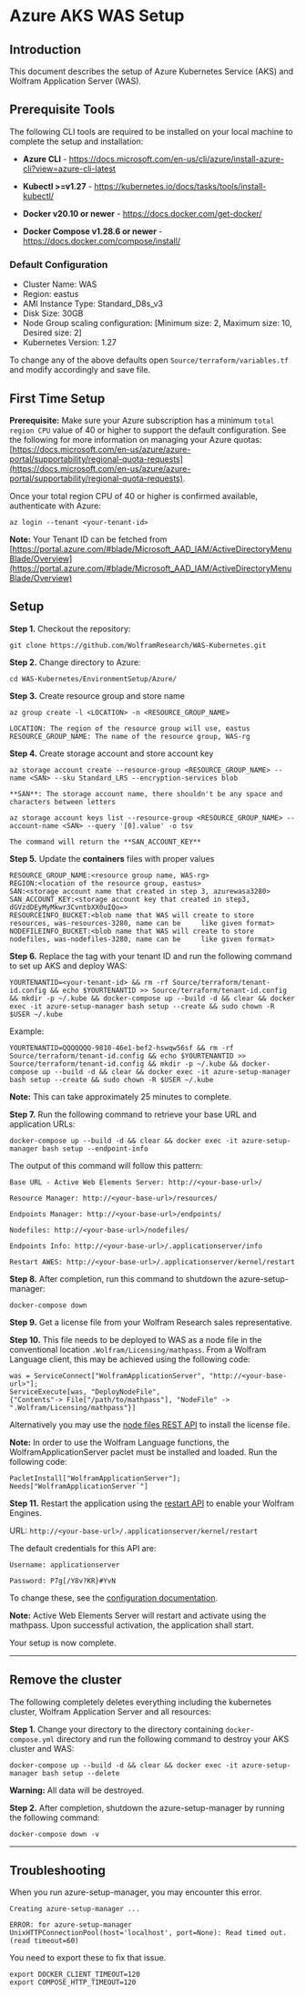 # Azure AKS WAS Setup

## Introduction

This document describes the setup of Azure Kubernetes Service (AKS) and Wolfram Application Server (WAS).


## Prerequisite Tools

The following CLI tools are required to be installed on your local machine to complete the setup and installation:

* **Azure CLI** - https://docs.microsoft.com/en-us/cli/azure/install-azure-cli?view=azure-cli-latest

* **Kubectl >=v1.27** - https://kubernetes.io/docs/tasks/tools/install-kubectl/

* **Docker v20.10 or newer** - https://docs.docker.com/get-docker/

* **Docker Compose  v1.28.6 or newer** - https://docs.docker.com/compose/install/

### Default Configuration

* Cluster Name: WAS
* Region: eastus
* AMI Instance Type: Standard_D8s_v3
* Disk Size: 30GB
* Node Group scaling configuration: [Minimum size: 2, Maximum size: 10, Desired size: 2]
* Kubernetes Version: 1.27

To change any of the above defaults open `Source/terraform/variables.tf` and modify accordingly and save file.



## First Time Setup

**Prerequisite:** Make sure your Azure subscription has a minimum `total region CPU` value of 40 or higher to support the default configuration. See the following for more information on managing your Azure quotas: [https://docs.microsoft.com/en-us/azure/azure-portal/supportability/regional-quota-requests](https://docs.microsoft.com/en-us/azure/azure-portal/supportability/regional-quota-requests).

Once your total region CPU of 40 or higher is confirmed available, authenticate with Azure:

	az login --tenant <your-tenant-id>


**Note:** Your Tenant ID can be fetched from [https://portal.azure.com/#blade/Microsoft_AAD_IAM/ActiveDirectoryMenuBlade/Overview](https://portal.azure.com/#blade/Microsoft_AAD_IAM/ActiveDirectoryMenuBlade/Overview)

## Setup

**Step 1.** Checkout the repository:

	git clone https://github.com/WolframResearch/WAS-Kubernetes.git

**Step 2.** Change directory to Azure:

	cd WAS-Kubernetes/EnvironmentSetup/Azure/

**Step 3.** Create resource group and store name

	az group create -l <LOCATION> -n <RESOURCE_GROUP_NAME>
```
LOCATION: The region of the resource group will use, eastus
RESOURCE_GROUP_NAME: The name of the resource group, WAS-rg
```
**Step 4.** Create storage account and store account key

	az storage account create --resource-group <RESOURCE_GROUP_NAME> --name <SAN> --sku Standard_LRS --encryption-services blob

`**SAN**: The storage account name, there shouldn't be any space and characters between letters`

	az storage account keys list --resource-group <RESOURCE_GROUP_NAME> --account-name <SAN> --query '[0].value' -o tsv
`The command will return the **SAN_ACCOUNT_KEY**`

**Step 5.** Update the **containers** files with proper values

	RESOURCE_GROUP_NAME:<resource group name, WAS-rg>
	REGION:<location of the resource group, eastus>
	SAN:<storage account name that created in step 3, azurewasa3280>
	SAN_ACCOUNT_KEY:<storage account key that created in step3, dGVzdDEyMyMkwr3CvntbXX0uIQo=>
	RESOURCEINFO_BUCKET:<blob name that WAS will create to store resources, was-resources-3280, name can be 	like given format>
	NODEFILEINFO_BUCKET:<blob name that WAS will create to store nodefiles, was-nodefiles-3280, name can be 	like given format>

**Step 6.** Replace the tag with your tenant ID and run the following command to set up AKS and deploy WAS:

	YOURTENANTID=<your-tenant-id> && rm -rf Source/terraform/tenant-id.config && echo $YOURTENANTID >> Source/terraform/tenant-id.config && mkdir -p ~/.kube && docker-compose up --build -d && clear && docker exec -it azure-setup-manager bash setup --create && sudo chown -R $USER ~/.kube

Example:

	YOURTENANTID=QQQQQQQ-9810-46e1-bef2-hswqw56sf && rm -rf Source/terraform/tenant-id.config && echo $YOURTENANTID >> Source/terraform/tenant-id.config && mkdir -p ~/.kube && docker-compose up --build -d && clear && docker exec -it azure-setup-manager bash setup --create && sudo chown -R $USER ~/.kube


**Note:** This can take approximately 25 minutes to complete.


**Step 7.** Run the following command to retrieve your base URL and application URLs:

	docker-compose up --build -d && clear && docker exec -it azure-setup-manager bash setup --endpoint-info


The output of this command will follow this pattern:
	
	Base URL - Active Web Elements Server: http://<your-base-url>/
	
	Resource Manager: http://<your-base-url>/resources/
	
	Endpoints Manager: http://<your-base-url>/endpoints/
	
	Nodefiles: http://<your-base-url>/nodefiles/
	
	Endpoints Info: http://<your-base-url>/.applicationserver/info
	
	Restart AWES: http://<your-base-url>/.applicationserver/kernel/restart



**Step 8.** After completion, run this command to shutdown the azure-setup-manager:

	docker-compose down


**Step 9.** Get a license file from your Wolfram Research sales representative.


**Step 10.** This file needs to be deployed to WAS as a node file in the conventional location `.Wolfram/Licensing/mathpass`. From a Wolfram Language client, this may be achieved using the following code: 

    was = ServiceConnect["WolframApplicationServer", "http://<your-base-url>"];
	ServiceExecute[was, "DeployNodeFile",
	{"Contents"-> File["/path/to/mathpass"], "NodeFile" -> ".Wolfram/Licensing/mathpass"}]

Alternatively you may use the [node files REST API](../../Documentation/API/NodeFilesManager.md) to install the license file.

**Note:** In order to use the Wolfram Language functions, the WolframApplicationServer paclet must be installed and loaded. Run the following code:

    PacletInstall["WolframApplicationServer"];
    Needs["WolframApplicationServer`"]


**Step 11.** Restart the application using the [restart API](../../Documentation/API/Utilities.md) to enable your Wolfram Engines.

URL: `http://<your-base-url>/.applicationserver/kernel/restart`
	
The default credentials for this API are: 
	
	Username: applicationserver
	
	Password: P7g[/Y8v?KR}#YvN


To change these, see the [configuration documentation](../../Configuration.md).

**Note:** Active Web Elements Server will restart and activate using the mathpass. Upon successful activation, the application shall start. 

Your setup is now complete.

------------------------------------------------------

## Remove the cluster

The following completely deletes everything including the kubernetes cluster, Wolfram Application Server and all resources:

**Step 1.** Change your directory to the directory containing `docker-compose.yml` directory and run the following command to destroy your AKS cluster and WAS:

	docker-compose up --build -d && clear && docker exec -it azure-setup-manager bash setup --delete

**Warning:** All data will be destroyed.

**Step 2.**  After completion, shutdown the azure-setup-manager by running the following command:

	docker-compose down -v

---
## Troubleshooting

When you run azure-setup-manager, you may encounter this error.

```
Creating azure-setup-manager ... 

ERROR: for azure-setup-manager  UnixHTTPConnectionPool(host='localhost', port=None): Read timed out. (read timeout=60)
```

You need to export these to fix that issue.
```
export DOCKER_CLIENT_TIMEOUT=120
export COMPOSE_HTTP_TIMEOUT=120
```